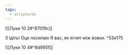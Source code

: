 ```yaml
---
tags:
  - scriptures
---
```


![[Луки 10 2#^870f9c]]

3 Ідіть! Оце посилаю Я вас, як ягнят між вовки. ^53e175

![[Луки 10 4#^8d995f]]